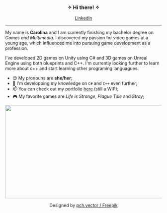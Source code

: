 <div align="center">
  <h3> ✧ Hi there! ✧ </h3>
  <p align="center">
    <a href="https://www.linkedin.com/in/carolinascpereira/">Linkedin</a>
  </p>
</div>
<hr></hr>

  <p>My name is <b>Carolina</b> and I am currently finishing my bachelor degree on <i>Games and Multimedia</i>. I discovered my passion for video games at a young age,     which influenced me into pursuing game development as a profession.</p>
  <p>I've developed 2D games on Unity using C# and 3D games on Unreal Engine using both blueprints and C++. I'm currently looking further to learn more about c++ and       start learning other programing languagues.</p>

<div>
  <ul> 
    <li> 😊 My pronouns are <b>she/her</b>;</li>
    <li> 🌱 I'm developping my knowledge on <code>C#</code> and <code>C++</code> even further;</li>
    <li> 📫 You can check out my portfolio <a href="">here</a> (still a WIP);</li>
    <li> 🎮 My favorite games are <i>Life is Strange</i>, <i>Plague Tale</i> and <i>Stray</i>;</li>
  </ul>
</div> 

<div align="center">
    <img src="https://user-images.githubusercontent.com/68751288/180999464-f89a16ff-1ec8-4f0a-85ed-bf1c06449e22.png" width="560" height="300">
    <p>Designed by <a href="http://www.freepik.com">pch.vector / Freepik</a></p>
 </div>
